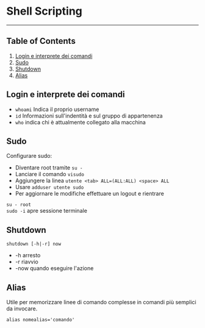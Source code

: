 # Shell Scripting

---------------
## Table of Contents

1. [Login e interprete dei comandi](#login-e-interprete-dei-comandi)
2. [Sudo](#sudo)
3. [Shutdown](#shutdown)
4. [Alias](#alias)



## Login e interprete dei comandi

  * `whoami` Indica il proprio username
  * `id` Informazioni sull'indentità e sul gruppo di appartenenza
  * `who` indica chi è attualmente collegato alla macchina


## Sudo

Configurare sudo:
 * Diventare root tramite `su -`
 * Lanciare il comando `visudo`
 * Aggiungere la linea `utente <tab> ALL=(ALL:ALL) <space> ALL`
 * Usare `adduser utente sudo`
 * Per aggiornare le modifiche effettuare un logout e rientrare

`su - root`  
`sudo -i` apre sessione terminale


## Shutdown

`shutdown [-h|-r] now` 
* -h arresto  
* -r riavvio  
* -now quando eseguire l'azione

## Alias

Utile per memorizzare linee di comando complesse in comandi più semplici da invocare.

`alias nomealias='comando'`
